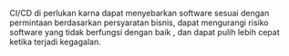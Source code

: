 CI/CD di perlukan karna dapat menyebarkan software sesuai dengan permintaan berdasarkan persyaratan bisnis, dapat mengurangi risiko software yang tidak berfungsi dengan baik , dan dapat pulih lebih cepat ketika terjadi kegagalan.